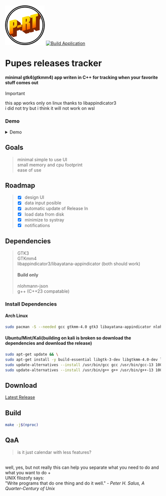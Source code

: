<img src="https://github.com/PoliEcho/pupes_releases_tracker/raw/refs/heads/master/resources/img/icon.svg" alt="Project logo" width="128"></img> [![Build Application](https://github.com/PoliEcho/pupes_releases_tracker/actions/workflows/build.yml/badge.svg)](https://github.com/PoliEcho/pupes_releases_tracker/actions/workflows/build.yml)
# Pupes releases tracker
#### minimal gtk4(gtkmm4) app writen in C++ for tracking when your favorite stuff comes out  
> [!IMPORTANT]  
> this app works only on linux thanks to libappindicator3  
> i did not try but i think it will not work on wsl  

### Demo  
<details>
<summary>Demo</summary>

<video src="https://github.com/user-attachments/assets/97d539da-26fd-4219-a0e4-523c2bb5b370" controls></video>

</details>

## Goals
> minimal simple to use UI  
> small memory and cpu footprint  
> ease of use  
## Roadmap
> - [x] design UI   
> - [x] data input posible   
> - [x] automatic update of Release In  
> - [x] load data from disk   
> - [x] minimize to systray   
> - [x] notifications   


## Dependencies  
> GTK3  
> GTKmm4  
> libappindicator3/libayatana-appindicator (both should work)
> #### Build only  
> nlohmann-json  
> g++ (C++23 compatable)

### Install Dependencies  
#### Arch Linux  
```Bash
sudo pacman -S --needed gcc gtkmm-4.0 gtk3 libayatana-appindicator nlohmann-json
```
#### Ubuntu/Mint/Kali(building on kali is broken so download the dependencies and download the release)     
```Bash
sudo apt-get update && \
sudo apt-get install -y build-essential libgtk-3-dev libgtkmm-4.0-dev libayatana-appindicator3-dev nlohmann-json3-dev gcc-13 g++-13 && \
sudo update-alternatives --install /usr/bin/gcc gcc /usr/bin/gcc-13 100 && \
sudo update-alternatives --install /usr/bin/g++ g++ /usr/bin/g++-13 100
```

## Download
[Latest Release](https://github.com/PoliEcho/pupes_releases_tracker/releases)    
## Build  
```Bash
make -j$(nproc)
```

## QaA
> is it just calendar with less features?
######       
well, yes, but not really this can help you separate what you need to do and what you want to do +  
UNIX filozofy says:   
"Write programs that do one thing and do it well." - <cite>Peter H. Salus, A Quarter-Century of Unix</cite>   
